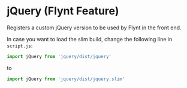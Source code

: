 # jQuery (Flynt Feature)

Registers a custom jQuery version to be used by Flynt in the front end.

In case you want to load the slim build, change the following line in `script.js`:

```js
import jQuery from 'jquery/dist/jquery'
```

to

```js
import jQuery from 'jquery/dist/jquery.slim'
```
